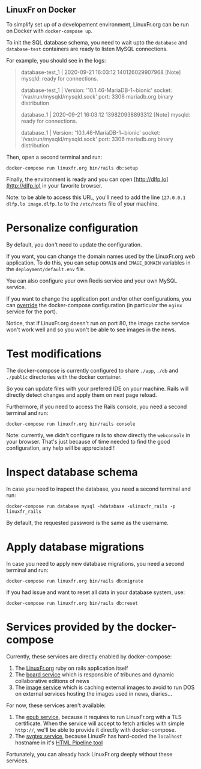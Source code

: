 LinuxFr on Docker
-----------------

To simplify set up of a developement environment, LinuxFr.org can be
run on Docker with `docker-compose up`.

To init the SQL database schema, you need to wait upto the `database`
and `database-test` containers are ready to listen MySQL connections.

For example, you should see in the logs:

> database-test_1  | 2020-09-21 16:03:12 140126029907968 [Note] mysqld: ready for connections.
>
> database-test_1  | Version: '10.1.46-MariaDB-1\~bionic'  socket: '/var/run/mysqld/mysqld.sock'  port: 3306  mariadb.org binary distribution
>
> database_1       | 2020-09-21 16:03:12 139820938893312 [Note] mysqld: ready for connections.
>
> database_1       | Version: '10.1.46-MariaDB-1\~bionic'  socket: '/var/run/mysqld/mysqld.sock'  port: 3306  mariadb.org binary distribution

Then, open a second terminal and run:

```
docker-compose run linuxfr.org bin/rails db:setup
```

Finally, the environment is ready and you can open [http://dlfp.lo](http://dlfp.lo)
in your favorite browser.

Note: to be able to access this URL, you'll need to add the line
`127.0.0.1 dlfp.lo image.dlfp.lo` to the `/etc/hosts` file of your
machine.

Personalize configuration
=========================

By default, you don't need to update the configuration.

If you want, you can change the domain names used by the LinuxFr.org
web application. To do this, you can setup `DOMAIN` and `IMAGE_DOMAIN`
variables in the `deployment/default.env` file.

You can also configure your own Redis service and your own MySQL
service.

If you want to change the application port and/or other configurations, you can
[override](https://docs.docker.com/compose/extends/)
the docker-compose configuration (in particular the `nginx` service for
the port).

Notice, that if LinuxFr.org doesn't run on port 80, the image cache
service won't work well and so you won't be able to see images in the news.

Test modifications
==================

The docker-compose is currently configured to share `./app`, `./db` and
`./public` directories with the docker container.

So you can update files with your prefered IDE on your machine. Rails
will directly detect changes and apply them on next page reload.

Furthermore, if you need to access the Rails console, you need a second
terminal and run:

`docker-compose run linuxfr.org bin/rails console`

Note: currently, we didn't configure rails to show directly the
`webconsole` in your browser. That's just because of time needed to
find the good configuration, any help will be appreciated !

Inspect database schema
=======================

In case you need to inspect the database, you need a second terminal
and run:

`docker-compose run database mysql -hdatabase -ulinuxfr_rails -p linuxfr_rails`

By default, the requested password is the same as the username.

Apply database migrations
=========================

In case you need to apply new database migrations, you need a second
terminal and run:

`docker-compose run linuxfr.org bin/rails db:migrate`

If you had issue and want to reset all data in your database system,
use:

`docker-compose run linuxfr.org bin/rails db:reset`

Services provided by the docker-compose
=======================================

Currently, these services are directly enabled by docker-compose:

1. The [LinuxFr.org](https://github.com/linuxfrorg/linuxfr.org)
ruby on rails application itself
2. The [board service](https://github.com/linuxfrorg/board-sse-linuxfr.org)
which is responsible of tribunes and dynamic collaborative editions
of news
3. The [image service](https://github.com/linuxfrorg/img-LinuxFr.org)
which is caching external images to avoid to
run DOS on external services hosting the images used in news, diaries...

For now, these services aren't available:

1. The [epub service](https://github.com/linuxfrorg/epub-LinuxFr.org),
because it requires to run 
LinuxFr.org with a TLS certificate. When the service will accept to
fetch articles with simple `http://`, we'll be able to provide it
directly with docker-compose.
2. The [svgtex service](https://github.com/linuxfrorg/svgtex), because LinuxFr
has hard-coded the `localhost`
hostname in it's [HTML Pipeline tool](https://github.com/linuxfrorg/html-pipeline-linuxfr/blob/linuxfr/lib/html/pipeline/linuxfr.rb#L8)

Fortunately, you can already hack LinuxFr.org deeply without these services.

